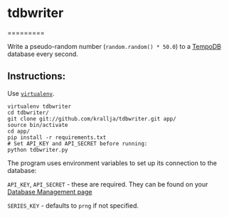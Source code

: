 # tdbwriter
=========

Write a pseudo-random number (`random.random() * 50.0`) to a [TempoDB](https://tempo-db.com/) database every second.

## Instructions:

Use [`virtualenv`](http://www.virtualenv.org/en/latest/).

```batch
virtualenv tdbwriter
cd tdbwriter/
git clone git://github.com/krallja/tdbwriter.git app/
source bin/activate
cd app/
pip install -r requirements.txt
# Set API_KEY and API_SECRET before running:
python tdbwriter.py
```

The program uses environment variables to set up its connection to the database:

`API_KEY`, `API_SECRET` - these are required. They can be found on your [Database Management page](https://tempo-db.com/manage/)

`SERIES_KEY` - defaults to `prng` if not specified.
